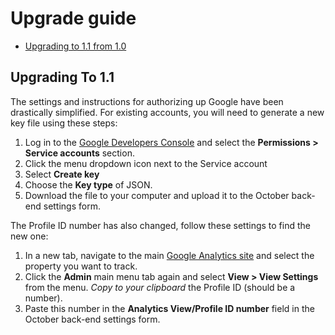 # Upgrade guide

- [Upgrading to 1.1 from 1.0](#upgrade-1.1)

<a name="upgrade-1.1"></a>
## Upgrading To 1.1

The settings and instructions for authorizing up Google have been drastically simplified. For existing accounts, you will need to generate a new key file using these steps:

1. Log in to the [Google Developers Console](https://console.developers.google.com/permissions/serviceaccounts) and select the **Permissions > Service accounts** section.
1. Click the menu dropdown icon next to the Service account
1. Select **Create key**
1. Choose the **Key type** of JSON.
1. Download the file to your computer and upload it to the October back-end settings form.

The Profile ID number has also changed, follow these settings to find the new one:

1. In a new tab, navigate to the main [Google Analytics site](https://www.google.com/analytics/web/) and select the property you want to track.
1. Click the **Admin** main menu tab again and select **View > View Settings** from the menu. *Copy to your clipboard* the Profile ID (should be a number).
1. Paste this number in the **Analytics View/Profile ID number** field in the October back-end settings form.
